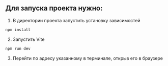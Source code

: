 ## Для запуска проекта нужно:

1. В директории проекта запустить установку зависимостей

```sh
npm install
```

2. Запустить Vite

```sh
npm run dev
```

3. Перейти по адресу указанному в терминале, открыв его в браузере
